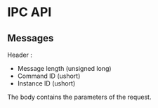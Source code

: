 # IPC API

## Messages

Header :

- Message length (unsigned long)
- Command ID (ushort)
- Instance ID (ushort)

The body contains the parameters of the request.